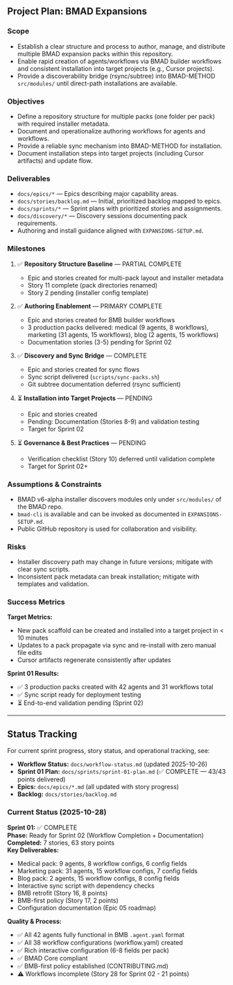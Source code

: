 ## Project Plan: BMAD Expansions

### Scope
- Establish a clear structure and process to author, manage, and distribute multiple BMAD expansion packs within this repository.
- Enable rapid creation of agents/workflows via BMAD builder workflows and consistent installation into target projects (e.g., Cursor projects).
- Provide a discoverability bridge (rsync/subtree) into BMAD-METHOD `src/modules/` until direct-path installations are available.

### Objectives
- Define a repository structure for multiple packs (one folder per pack) with required installer metadata.
- Document and operationalize authoring workflows for agents and workflows.
- Provide a reliable sync mechanism into BMAD-METHOD for installation.
- Document installation steps into target projects (including Cursor artifacts) and update flow.

### Deliverables
- `docs/epics/*` — Epics describing major capability areas.
- `docs/stories/backlog.md` — Initial, prioritized backlog mapped to epics.
- `docs/sprints/*` — Sprint plans with prioritized stories and assignments.
- `docs/discovery/*` — Discovery sessions documenting pack requirements.
- Authoring and install guidance aligned with `EXPANSIONS-SETUP.md`.

### Milestones

1. ✅ **Repository Structure Baseline** — PARTIAL COMPLETE
   - Epic and stories created for multi-pack layout and installer metadata
   - Story 11 complete (pack directories renamed)
   - Story 2 pending (installer config template)

2. ✅ **Authoring Enablement** — PRIMARY COMPLETE
   - Epic and stories created for BMB builder workflows
   - 3 production packs delivered: medical (9 agents, 8 workflows), marketing (31 agents, 15 workflows), blog (2 agents, 15 workflows)
   - Documentation stories (3-5) pending for Sprint 02

3. ✅ **Discovery and Sync Bridge** — COMPLETE
   - Epic and stories created for sync flows
   - Sync script delivered (`scripts/sync-packs.sh`)
   - Git subtree documentation deferred (rsync sufficient)

4. ⏳ **Installation into Target Projects** — PENDING
   - Epic and stories created
   - Pending: Documentation (Stories 8-9) and validation testing
   - Target for Sprint 02

5. ⏳ **Governance & Best Practices** — PENDING
   - Verification checklist (Story 10) deferred until validation complete
   - Target for Sprint 02+

### Assumptions & Constraints
- BMAD v6-alpha installer discovers modules only under `src/modules/` of the BMAD repo.
- `bmad-cli` is available and can be invoked as documented in `EXPANSIONS-SETUP.md`.
- Public GitHub repository is used for collaboration and visibility.

### Risks
- Installer discovery path may change in future versions; mitigate with clear sync scripts.
- Inconsistent pack metadata can break installation; mitigate with templates and validation.

### Success Metrics

**Target Metrics:**
- New pack scaffold can be created and installed into a target project in < 10 minutes
- Updates to a pack propagate via sync and re-install with zero manual file edits
- Cursor artifacts regenerate consistently after updates

**Sprint 01 Results:**
- ✅ 3 production packs created with 42 agents and 31 workflows total
- ✅ Sync script ready for deployment testing
- ⏳ End-to-end validation pending (Sprint 02)

---

## Status Tracking

For current sprint progress, story status, and operational tracking, see:
- **Workflow Status:** `docs/workflow-status.md` (updated 2025-10-26)
- **Sprint 01 Plan:** `docs/sprints/sprint-01-plan.md` (✅ COMPLETE — 43/43 points delivered)
- **Epics:** `docs/epics/*.md` (all updated with story progress)
- **Backlog:** `docs/stories/backlog.md`

### Current Status (2025-10-28)

**Sprint 01:** ✅ COMPLETE  
**Phase:** Ready for Sprint 02 (Workflow Completion + Documentation)  
**Completed:** 7 stories, 63 story points  
**Key Deliverables:**
- Medical pack: 9 agents, 8 workflow configs, 6 config fields
- Marketing pack: 31 agents, 15 workflow configs, 7 config fields
- Blog pack: 2 agents, 15 workflow configs, 8 config fields
- Interactive sync script with dependency checks
- BMB retrofit (Story 16, 8 points)
- BMB-first policy (Story 17, 2 points)
- Configuration documentation (Epic 05 roadmap)

**Quality & Process:**
- ✅ All 42 agents fully functional in BMB `.agent.yaml` format
- ✅ All 38 workflow configurations (workflow.yaml) created
- ✅ Rich interactive configuration (6-8 fields per pack)
- ✅ BMAD Core compliant
- ✅ BMB-first policy established (CONTRIBUTING.md)
- ⚠️ Workflows incomplete (Story 28 for Sprint 02 - 21 points)


